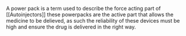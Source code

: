 A power pack is a term used to describe the force acting part of [[Autoinjectors]] these powerpacks are the active part that allows the medicine to be delieved, as such the reliability of these devices must be high and ensure the drug is delivered in the right way. 